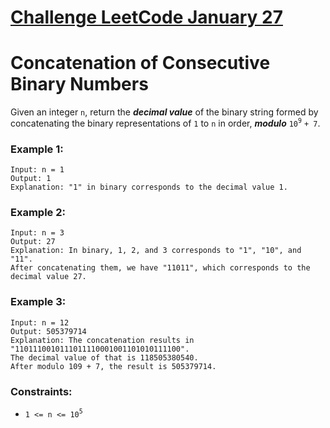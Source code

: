 # [Challenge LeetCode January 27](https://leetcode.com/explore/challenge/card/january-leetcoding-challenge-2021/582/week-4-january-22nd-january-28th/3618/)

# Concatenation of Consecutive Binary Numbers

Given an integer `n`, return the ***decimal value*** of the binary string formed by concatenating the binary representations of `1` to `n` in order, ***modulo*** `10`<sup>`9`</sup> `+ 7`.


### Example 1:

```
Input: n = 1
Output: 1
Explanation: "1" in binary corresponds to the decimal value 1.
```

### Example 2:

```
Input: n = 3
Output: 27
Explanation: In binary, 1, 2, and 3 corresponds to "1", "10", and "11".
After concatenating them, we have "11011", which corresponds to the decimal value 27.
```

### Example 3:

```
Input: n = 12
Output: 505379714
Explanation: The concatenation results in "1101110010111011110001001101010111100".
The decimal value of that is 118505380540.
After modulo 109 + 7, the result is 505379714.
```


### Constraints:

* `1 <= n <= 10`<sup>`5`</sup>
